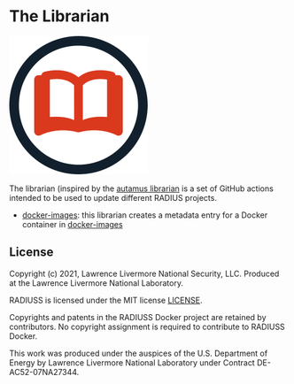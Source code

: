 # The Librarian

![img/radiuss-librarian.png](img/radiuss-librarian.png)

The librarian (inspired by the [autamus librarian](https://github.com/autamus/librarian)
is a set of GitHub actions intended to be used to update different RADIUS projects.

 - [docker-images](docker-images): this librarian creates a metadata entry for a Docker container in [docker-images](https://github.com/rse-radiuss/docker-images)

License
-------

Copyright (c) 2021, Lawrence Livermore National Security, LLC. 
Produced at the Lawrence Livermore National Laboratory.

RADIUSS is licensed under the MIT license [LICENSE](./LICENSE).

Copyrights and patents in the RADIUSS Docker project are retained by
contributors. No copyright assignment is required to contribute to RADIUSS
Docker.

This work was produced under the auspices of the U.S. Department of
Energy by Lawrence Livermore National Laboratory under Contract
DE-AC52-07NA27344.
